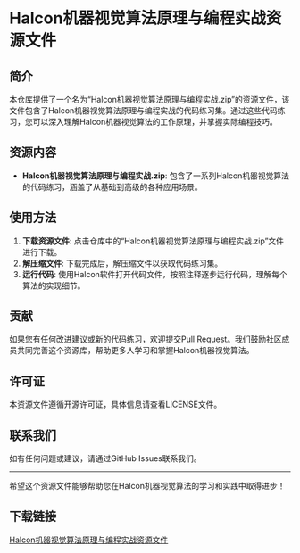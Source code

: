 # Halcon机器视觉算法原理与编程实战资源文件

## 简介

本仓库提供了一个名为“Halcon机器视觉算法原理与编程实战.zip”的资源文件，该文件包含了Halcon机器视觉算法原理与编程实战的代码练习集。通过这些代码练习，您可以深入理解Halcon机器视觉算法的工作原理，并掌握实际编程技巧。

## 资源内容

- **Halcon机器视觉算法原理与编程实战.zip**: 包含了一系列Halcon机器视觉算法的代码练习，涵盖了从基础到高级的各种应用场景。

## 使用方法

1. **下载资源文件**: 点击仓库中的“Halcon机器视觉算法原理与编程实战.zip”文件进行下载。
2. **解压缩文件**: 下载完成后，解压缩文件以获取代码练习集。
3. **运行代码**: 使用Halcon软件打开代码文件，按照注释逐步运行代码，理解每个算法的实现细节。

## 贡献

如果您有任何改进建议或新的代码练习，欢迎提交Pull Request。我们鼓励社区成员共同完善这个资源库，帮助更多人学习和掌握Halcon机器视觉算法。

## 许可证

本资源文件遵循开源许可证，具体信息请查看LICENSE文件。

## 联系我们

如有任何问题或建议，请通过GitHub Issues联系我们。

---

希望这个资源文件能够帮助您在Halcon机器视觉算法的学习和实践中取得进步！

## 下载链接

[Halcon机器视觉算法原理与编程实战资源文件](https://pan.quark.cn/s/86bda2f7e231)